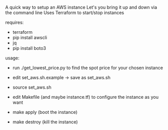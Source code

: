 A quick way to setup an AWS instance
Let's you bring it up and down via the command line
Uses Terraform to start/stop instances

requires:
* terraform
* pip install awscli
* jq
* pip install boto3

usage:
* run ./get_lowest_price.py to find the spot price for your chosen instance

* edit set_aws.sh.example -> save as set_aws.sh
* source set_aws.sh
* edit Makefile (and maybe instance.tf) to configure the instance as you want
* make apply (boot the instance)
* make destroy (kill the instance)
